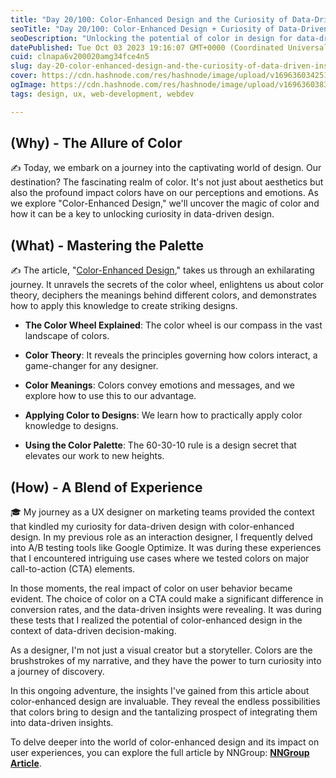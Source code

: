 ```yaml
---
title: "Day 20/100: Color-Enhanced Design and the Curiosity of Data-Driven Insights"
seoTitle: "Day 20/100: Color-Enhanced Design + Curiosity of Data-Driven Insights"
seoDescription: "Unlocking the potential of color in design for data-driven insights and captivating user experiences. Discover the magic of color-enhanced design"
datePublished: Tue Oct 03 2023 19:16:07 GMT+0000 (Coordinated Universal Time)
cuid: clnapa6v200020amg34fce4n5
slug: day-20-color-enhanced-design-and-the-curiosity-of-data-driven-insights
cover: https://cdn.hashnode.com/res/hashnode/image/upload/v1696360342515/f2a217c7-1940-4cf2-90a5-ce4a08027608.png
ogImage: https://cdn.hashnode.com/res/hashnode/image/upload/v1696360383798/9490c7c0-927a-47c5-84b4-da2212a44939.png
tags: design, ux, web-development, webdev

---
```


## **(Why) - The Allure of Color**

✍️ Today, we embark on a journey into the captivating world of design. Our destination? The fascinating realm of color. It's not just about aesthetics but also the profound impact colors have on our perceptions and emotions. As we explore "Color-Enhanced Design," we'll uncover the magic of color and how it can be a key to unlocking curiosity in data-driven design.

## **(What) - Mastering the Palette**

✍️ The article, "[Color-Enhanced Design](https://www.nngroup.com/articles/color-enhance-design/)," takes us through an exhilarating journey. It unravels the secrets of the color wheel, enlightens us about color theory, deciphers the meanings behind different colors, and demonstrates how to apply this knowledge to create striking designs.

* **The Color Wheel Explained**: The color wheel is our compass in the vast landscape of colors.
    
* **Color Theory**: It reveals the principles governing how colors interact, a game-changer for any designer.
    
* **Color Meanings**: Colors convey emotions and messages, and we explore how to use this to our advantage.
    
* **Applying Color to Designs**: We learn how to practically apply color knowledge to designs.
    
* **Using the Color Palette**: The 60-30-10 rule is a design secret that elevates our work to new heights.
    

## **(How) - A Blend of Experience**

🎓 My journey as a UX designer on marketing teams provided the context that kindled my curiosity for data-driven design with color-enhanced design. In my previous role as an interaction designer, I frequently delved into A/B testing tools like Google Optimize. It was during these experiences that I encountered intriguing use cases where we tested colors on major call-to-action (CTA) elements.

In those moments, the real impact of color on user behavior became evident. The choice of color on a CTA could make a significant difference in conversion rates, and the data-driven insights were revealing. It was during these tests that I realized the potential of color-enhanced design in the context of data-driven decision-making.

As a designer, I'm not just a visual creator but a storyteller. Colors are the brushstrokes of my narrative, and they have the power to turn curiosity into a journey of discovery.

In this ongoing adventure, the insights I've gained from this article about color-enhanced design are invaluable. They reveal the endless possibilities that colors bring to design and the tantalizing prospect of integrating them into data-driven insights.

To delve deeper into the world of color-enhanced design and its impact on user experiences, you can explore the full article by NNGroup: [**NNGroup Article**](https://www.nngroup.com/articles/color-enhance-design/).